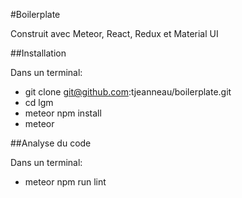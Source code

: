 #Boilerplate

Construit avec Meteor, React, Redux et Material UI

##Installation

Dans un terminal:
- git clone git@github.com:tjeanneau/boilerplate.git
- cd lgm
- meteor npm install
- meteor

##Analyse du code

Dans un terminal:
- meteor npm run lint